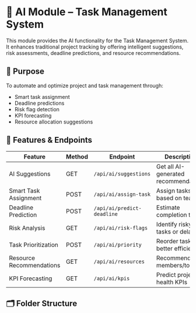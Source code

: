 # 🤖 AI Module – Task Management System

This module provides the AI functionality for the Task Management System. It enhances traditional project tracking by offering intelligent suggestions, risk assessments, deadline predictions, and resource recommendations.



## 🎯 Purpose

To automate and optimize project and task management through:
- Smart task assignment
- Deadline predictions
- Risk flag detection
- KPI forecasting
- Resource allocation suggestions



## 🧠 Features & Endpoints

| Feature                  | Method | Endpoint                     | Description                          |
|--------------------------|--------|------------------------------|--------------------------------------|
| AI Suggestions           | GET    | `/api/ai/suggestions`        | Get all AI-generated recommendations |
| Smart Task Assignment    | POST   | `/api/ai/assign-task`        | Assign tasks based on team fit       |
| Deadline Prediction      | POST   | `/api/ai/predict-deadline`   | Estimate completion time             |
| Risk Analysis            | GET    | `/api/ai/risk-flags`         | Identify risky tasks or delays       |
| Task Prioritization      | POST   | `/api/ai/priority`           | Reorder tasks for better efficiency  |
| Resource Recommendations | GET    | `/api/ai/resources`          | Recommend members/tools              |
| KPI Forecasting          | GET    | `/api/ai/kpis`               | Predict project health KPIs          |



## 🗂️ Folder Structure


